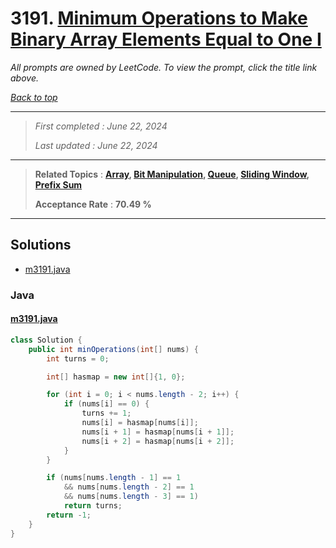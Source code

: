 # 3191. [Minimum Operations to Make Binary Array Elements Equal to One I](<https://leetcode.com/problems/minimum-operations-to-make-binary-array-elements-equal-to-one-i>)

*All prompts are owned by LeetCode. To view the prompt, click the title link above.*

*[Back to top](<../README.md>)*

------

> *First completed : June 22, 2024*
>
> *Last updated : June 22, 2024*

------

> **Related Topics** : **[Array](<by_topic/Array.md>), [Bit Manipulation](<by_topic/Bit Manipulation.md>), [Queue](<by_topic/Queue.md>), [Sliding Window](<by_topic/Sliding Window.md>), [Prefix Sum](<by_topic/Prefix Sum.md>)**
>
> **Acceptance Rate** : **70.49 %**

------

## Solutions

- [m3191.java](<../my-submissions/m3191.java>)
### Java
#### [m3191.java](<../my-submissions/m3191.java>)
```Java
class Solution {
    public int minOperations(int[] nums) {
        int turns = 0;

        int[] hasmap = new int[]{1, 0};

        for (int i = 0; i < nums.length - 2; i++) {
            if (nums[i] == 0) {
                turns += 1;
                nums[i] = hasmap[nums[i]];
                nums[i + 1] = hasmap[nums[i + 1]];
                nums[i + 2] = hasmap[nums[i + 2]];
            }
        }

        if (nums[nums.length - 1] == 1 
            && nums[nums.length - 2] == 1
            && nums[nums.length - 3] == 1)
            return turns;
        return -1;   
    }
}
```

